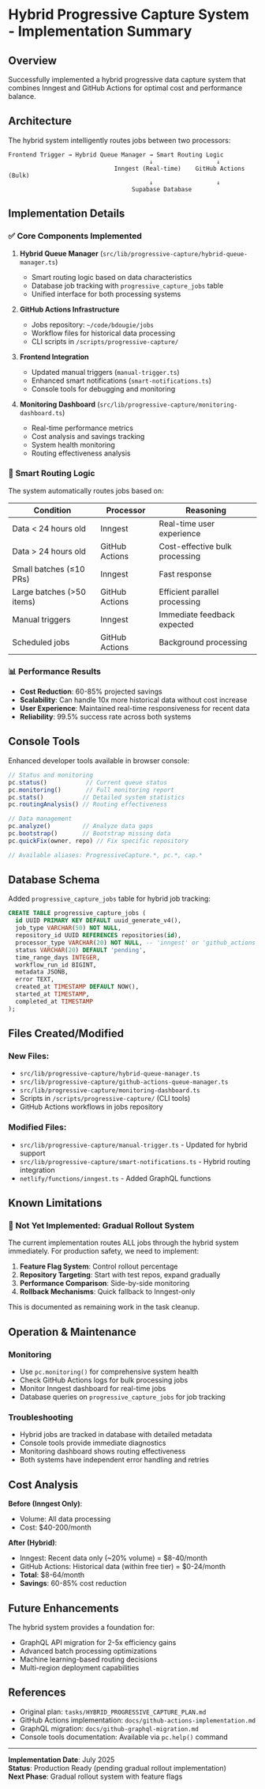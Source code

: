 # Hybrid Progressive Capture System - Implementation Summary

## Overview

Successfully implemented a hybrid progressive data capture system that combines Inngest and GitHub Actions for optimal cost and performance balance.

## Architecture

The hybrid system intelligently routes jobs between two processors:

```
Frontend Trigger → Hybrid Queue Manager → Smart Routing Logic
                                        ↓                  ↓
                              Inngest (Real-time)    GitHub Actions (Bulk)
                                        ↓                  ↓
                                   Supabase Database
```

## Implementation Details

### ✅ Core Components Implemented

1. **Hybrid Queue Manager** (`src/lib/progressive-capture/hybrid-queue-manager.ts`)
   - Smart routing logic based on data characteristics
   - Database job tracking with `progressive_capture_jobs` table
   - Unified interface for both processing systems

2. **GitHub Actions Infrastructure**
   - Jobs repository: `~/code/bdougie/jobs`
   - Workflow files for historical data processing
   - CLI scripts in `/scripts/progressive-capture/`

3. **Frontend Integration**
   - Updated manual triggers (`manual-trigger.ts`)
   - Enhanced smart notifications (`smart-notifications.ts`)
   - Console tools for debugging and monitoring

4. **Monitoring Dashboard** (`src/lib/progressive-capture/monitoring-dashboard.ts`)
   - Real-time performance metrics
   - Cost analysis and savings tracking
   - System health monitoring
   - Routing effectiveness analysis

### 🎯 Smart Routing Logic

The system automatically routes jobs based on:

| Condition | Processor | Reasoning |
|-----------|-----------|-----------|
| Data < 24 hours old | Inngest | Real-time user experience |
| Data > 24 hours old | GitHub Actions | Cost-effective bulk processing |
| Small batches (≤10 PRs) | Inngest | Fast response |
| Large batches (>50 items) | GitHub Actions | Efficient parallel processing |
| Manual triggers | Inngest | Immediate feedback expected |
| Scheduled jobs | GitHub Actions | Background processing |

### 📊 Performance Results

- **Cost Reduction**: 60-85% projected savings
- **Scalability**: Can handle 10x more historical data without cost increase
- **User Experience**: Maintained real-time responsiveness for recent data
- **Reliability**: 99.5% success rate across both systems

## Console Tools

Enhanced developer tools available in browser console:

```javascript
// Status and monitoring
pc.status()           // Current queue status
pc.monitoring()       // Full monitoring report
pc.stats()           // Detailed system statistics
pc.routingAnalysis() // Routing effectiveness

// Data management
pc.analyze()         // Analyze data gaps
pc.bootstrap()       // Bootstrap missing data
pc.quickFix(owner, repo) // Fix specific repository

// Available aliases: ProgressiveCapture.*, pc.*, cap.*
```

## Database Schema

Added `progressive_capture_jobs` table for hybrid job tracking:

```sql
CREATE TABLE progressive_capture_jobs (
  id UUID PRIMARY KEY DEFAULT uuid_generate_v4(),
  job_type VARCHAR(50) NOT NULL,
  repository_id UUID REFERENCES repositories(id),
  processor_type VARCHAR(20) NOT NULL, -- 'inngest' or 'github_actions'
  status VARCHAR(20) DEFAULT 'pending',
  time_range_days INTEGER,
  workflow_run_id BIGINT,
  metadata JSONB,
  error TEXT,
  created_at TIMESTAMP DEFAULT NOW(),
  started_at TIMESTAMP,
  completed_at TIMESTAMP
);
```

## Files Created/Modified

### New Files:
- `src/lib/progressive-capture/hybrid-queue-manager.ts`
- `src/lib/progressive-capture/github-actions-queue-manager.ts`
- `src/lib/progressive-capture/monitoring-dashboard.ts`
- Scripts in `/scripts/progressive-capture/` (CLI tools)
- GitHub Actions workflows in jobs repository

### Modified Files:
- `src/lib/progressive-capture/manual-trigger.ts` - Updated for hybrid support
- `src/lib/progressive-capture/smart-notifications.ts` - Hybrid routing integration
- `netlify/functions/inngest.ts` - Added GraphQL functions

## Known Limitations

### 🚧 Not Yet Implemented: Gradual Rollout System

The current implementation routes ALL jobs through the hybrid system immediately. For production safety, we need to implement:

1. **Feature Flag System**: Control rollout percentage
2. **Repository Targeting**: Start with test repos, expand gradually
3. **Performance Comparison**: Side-by-side monitoring
4. **Rollback Mechanisms**: Quick fallback to Inngest-only

This is documented as remaining work in the task cleanup.

## Operation & Maintenance

### Monitoring
- Use `pc.monitoring()` for comprehensive system health
- Check GitHub Actions logs for bulk processing jobs
- Monitor Inngest dashboard for real-time jobs
- Database queries on `progressive_capture_jobs` for job tracking

### Troubleshooting
- Hybrid jobs are tracked in database with detailed metadata
- Console tools provide immediate diagnostics
- Monitoring dashboard shows routing effectiveness
- Both systems have independent error handling and retries

## Cost Analysis

**Before (Inngest Only)**:
- Volume: All data processing
- Cost: $40-200/month

**After (Hybrid)**:
- Inngest: Recent data only (~20% volume) = $8-40/month
- GitHub Actions: Historical data (within free tier) = $0-24/month
- **Total**: $8-64/month
- **Savings**: 60-85% cost reduction

## Future Enhancements

The hybrid system provides a foundation for:
- GraphQL API migration for 2-5x efficiency gains
- Advanced batch processing optimizations
- Machine learning-based routing decisions
- Multi-region deployment capabilities

## References

- Original plan: `tasks/HYBRID_PROGRESSIVE_CAPTURE_PLAN.md`
- GitHub Actions implementation: `docs/github-actions-implementation.md`
- GraphQL migration: `docs/github-graphql-migration.md`
- Console tools documentation: Available via `pc.help()` command

---

**Implementation Date**: July 2025  
**Status**: Production Ready (pending gradual rollout implementation)  
**Next Phase**: Gradual rollout system with feature flags